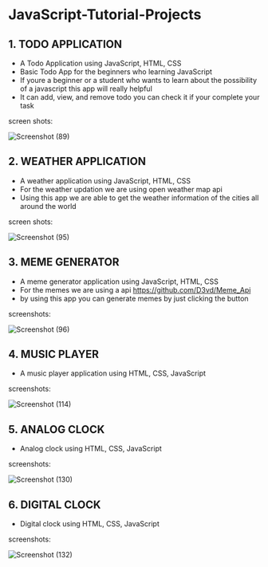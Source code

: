 # JavaScript-Tutorial-Projects

## 1. TODO APPLICATION
   - A Todo Application using JavaScript, HTML, CSS
   - Basic Todo App for the beginners who learning JavaScript
   - If youre a beginner or a student who wants to learn about the possibility of a javascript this app will really helpful
   - It can add, view, and remove todo you can check it if your complete your task

screen shots:

![Screenshot (89)](https://github.com/arun-arunisto/JavaScript-Tutorial-Projects/assets/86800553/c8481e35-f269-469d-ba7c-3f27097b74ef)

## 2. WEATHER APPLICATION
- A weather application using JavaScript, HTML, CSS
- For the weather updation we are using open weather map api
- Using this app we are able to get the weather information of the cities all around the world

screen shots:

![Screenshot (95)](https://github.com/arun-arunisto/JavaScript-Tutorial-Projects/assets/86800553/4e4e2ba0-0cdc-4996-9c3d-f95c6c5aa567)

## 3. MEME GENERATOR
- A meme generator application using JavaScript, HTML, CSS
- For the memes we are using a api <a>https://github.com/D3vd/Meme_Api</a>
- by using this app you can generate memes by just clicking the button

screenshots:

![Screenshot (96)](https://github.com/arun-arunisto/JavaScript-Tutorial-Projects/assets/86800553/88a32338-be06-4823-96ca-f9af2395959e)

## 4. MUSIC PLAYER
- A music player application using HTML, CSS, JavaScript

screenshots:

![Screenshot (114)](https://github.com/arun-arunisto/JavaScript-Tutorial-Projects/assets/86800553/58222100-c41f-4032-9a80-8ea21b470b35)

## 5. ANALOG CLOCK
- Analog clock using HTML, CSS, JavaScript

screenshots:

![Screenshot (130)](https://github.com/arun-arunisto/JavaScript-Tutorial-Projects/assets/86800553/b69b5ba9-4d2f-47bf-964a-6562755b39ff)

## 6. DIGITAL CLOCK
- Digital clock using HTML, CSS, JavaScript

screenshots:

![Screenshot (132)](https://github.com/arun-arunisto/JavaScript-Tutorial-Projects/assets/86800553/9e1cdf1b-81af-49d2-98d7-83efd646ecf8)











